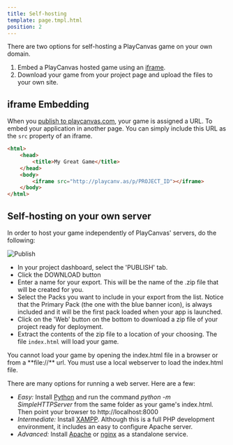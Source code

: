 ```yaml
---
title: Self-hosting
template: page.tmpl.html
position: 2
---
```


There are two options for self-hosting a PlayCanvas game on your own domain.

1. Embed a PlayCanvas hosted game using an [iframe][1].
2. Download your game from your project page and upload the files to your own site.

## iframe Embedding

When you [publish to playcanvas.com][2], your game is assigned a URL. To embed your application in another page. You can simply include this URL as the `src` property of an iframe.

```html
<html>
	<head>
        <title>My Great Game</title>
	</head>
	<body>
		<iframe src="http://playcanv.as/p/PROJECT_ID"></iframe>
	</body>
</html>
```

## Self-hosting on your own server

In order to host your game independently of PlayCanvas' servers, do the following:

![Publish][4]

* In your project dashboard, select the 'PUBLISH' tab.
* Click the DOWNLOAD button
* Enter a name for your export. This will be the name of the .zip file that will be created for you.
* Select the Packs you want to include in your export from the list. Notice that the Primary Pack (the one with the blue banner icon), is always included and it will be the first pack loaded when your app is launched.
* Click on the 'Web' button on the bottom to download a zip file of your project ready for deployment.
* Extract the contents of the zip file to a location of your choosing. The file `index.html` will load your game.

<div class="alert alert-warning">
You cannot load your game by opening the index.html file in a browser or from a **file://** url. You must use a local webserver to load the index.html file.
</div>

There are many options for running a web server. Here are a few:

* *Easy:* Install [Python][5] and run the command *python -m SimpleHTTPServer* from the same folder as your game's index.html. Then point your browser to http://localhost:8000
* *Intermediate:* Install [XAMPP][6]. Although this is a full PHP development environment, it includes an easy to configure Apache server.
* *Advanced:* Install [Apache][7] or [nginx][8] as a standalone service.

[1]: https://developer.mozilla.org/en/docs/Web/HTML/Element/iframe
[2]: /user-manual/publishing/playcanvas
[3]: /images/publishing/selfhosting/bottombar.png
[4]: /images/platform/dashboard_publish.png
[5]: https://www.python.org/downloads/
[6]: https://www.apachefriends.org/index.html
[7]: http://httpd.apache.org/download.cgi
[8]: http://nginx.org/

